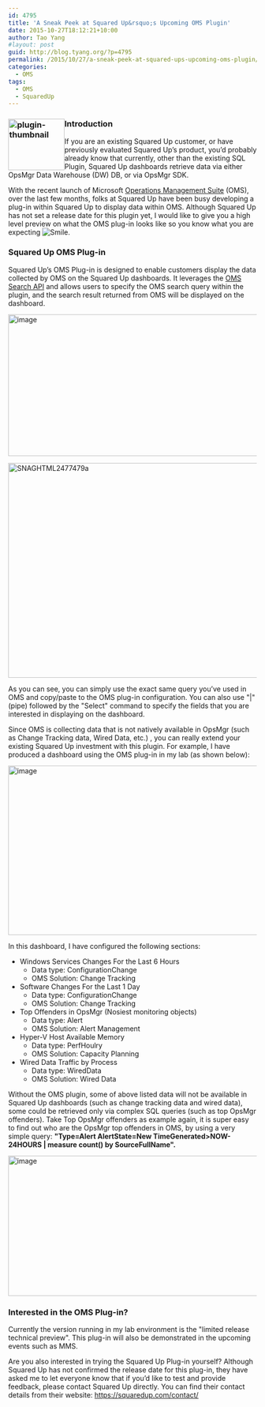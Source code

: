 ```yaml
---
id: 4795
title: 'A Sneak Peek at Squared Up&rsquo;s Upcoming OMS Plugin'
date: 2015-10-27T18:12:21+10:00
author: Tao Yang
#layout: post
guid: http://blog.tyang.org/?p=4795
permalink: /2015/10/27/a-sneak-peek-at-squared-ups-upcoming-oms-plugin/
categories:
  - OMS
tags:
  - OMS
  - SquaredUp
---
```

<h3><a href="http://blog.tyang.org/wp-content/uploads/2015/10/plugin-thumbnail.png"><img style="background-image: none; float: left; padding-top: 0px; padding-left: 0px; margin-left: 0px; display: inline; padding-right: 0px; margin-right: 0px; border: 0px;" title="plugin-thumbnail" src="http://blog.tyang.org/wp-content/uploads/2015/10/plugin-thumbnail_thumb.png" alt="plugin-thumbnail" width="114" height="104" align="left" border="0" /></a>Introduction</h3>
If you are an existing Squared Up customer, or have previously evaluated Squared Up’s product, you’d probably already know that currently, other than the existing SQL Plugin, Squared Up dashboards retrieve data via either OpsMgr Data Warehouse (DW) DB, or via OpsMgr SDK.

With the recent launch of Microsoft <a href="http://www.microsoft.com/oms">Operations Management Suite</a> (OMS), over the last few months, folks at Squared Up have been busy developing a plug-in within Squared Up to display data within OMS. Although Squared Up has not set a release date for this plugin yet, I would like to give you a high level preview on what the OMS plug-in looks like so you know what you are expecting <img class="wlEmoticon wlEmoticon-smile" style="border-style: none;" src="http://blog.tyang.org/wp-content/uploads/2015/10/wlEmoticon-smile1.png" alt="Smile" />.
<h3>Squared Up OMS Plug-in</h3>
Squared Up’s OMS Plug-in is designed to enable customers display the data collected by OMS on the Squared Up dashboards. It leverages the <a href="https://technet.microsoft.com/library/mt484116.aspx">OMS Search API</a> and allows users to specify the OMS search query within the plugin, and the search result returned from OMS will be displayed on the dashboard.

<a href="http://blog.tyang.org/wp-content/uploads/2015/10/image29.png"><img style="background-image: none; padding-top: 0px; padding-left: 0px; display: inline; padding-right: 0px; border: 0px;" title="image" src="http://blog.tyang.org/wp-content/uploads/2015/10/image_thumb23.png" alt="image" width="530" height="287" border="0" /></a>

<a href="http://blog.tyang.org/wp-content/uploads/2015/10/SNAGHTML2477479a.png"><img style="background-image: none; padding-top: 0px; padding-left: 0px; display: inline; padding-right: 0px; border: 0px;" title="SNAGHTML2477479a" src="http://blog.tyang.org/wp-content/uploads/2015/10/SNAGHTML2477479a_thumb.png" alt="SNAGHTML2477479a" width="554" height="435" border="0" /></a>

As you can see, you can simply use the exact same query you’ve used in OMS and copy/paste to the OMS plug-in configuration. You can also use "|" (pipe) followed by the "Select" command to specify the fields that you are interested in displaying on the dashboard.

Since OMS is collecting data that is not natively available in OpsMgr (such as Change Tracking data, Wired Data, etc.) , you can really extend your existing Squared Up investment with this plugin. For example, I have produced a dashboard using the OMS plug-in in my lab (as shown below):

<a href="http://blog.tyang.org/wp-content/uploads/2015/10/image30.png"><img style="background-image: none; padding-top: 0px; padding-left: 0px; display: inline; padding-right: 0px; border: 0px;" title="image" src="http://blog.tyang.org/wp-content/uploads/2015/10/image_thumb24.png" alt="image" width="705" height="343" border="0" /></a>

In this dashboard, I have configured the following sections:
<ul>
	<li>Windows Services Changes For the Last 6 Hours
<ul>
	<li>Data type: ConfigurationChange</li>
	<li>OMS Solution: Change Tracking</li>
</ul>
</li>
	<li>Software Changes For the Last 1 Day
<ul>
	<li>Data type: ConfigurationChange</li>
	<li>OMS Solution: Change Tracking</li>
</ul>
</li>
	<li>Top Offenders in OpsMgr (Nosiest monitoring objects)
<ul>
	<li>Data type: Alert</li>
	<li>OMS Solution: Alert Management</li>
</ul>
</li>
	<li>Hyper-V Host Available Memory
<ul>
	<li>Data type: PerfHoulry</li>
	<li>OMS Solution: Capacity Planning</li>
</ul>
</li>
	<li>Wired Data Traffic by Process
<ul>
	<li>Data type: WiredData</li>
	<li>OMS Solution: Wired Data</li>
</ul>
</li>
</ul>
Without the OMS plugin, some of above listed data will not be available in Squared Up dashboards (such as change tracking data and wired data), some could be retrieved only via complex SQL queries (such as top OpsMgr offenders). Take Top OpsMgr offenders as example again, it is super easy to find out who are the OpsMgr top offenders in OMS, by using a very simple query: <strong>"Type=Alert AlertState=New TimeGenerated&gt;NOW-24HOURS | measure count() by SourceFullName".</strong>

<a href="http://blog.tyang.org/wp-content/uploads/2015/10/image31.png"><img style="background-image: none; padding-top: 0px; padding-left: 0px; display: inline; padding-right: 0px; border: 0px;" title="image" src="http://blog.tyang.org/wp-content/uploads/2015/10/image_thumb25.png" alt="image" width="533" height="284" border="0" /></a>
<h3>Interested in the OMS Plug-in?</h3>
Currently the version running in my lab environment is the "limited release technical preview". This plug-in will also be demonstrated in the upcoming events such as MMS.

Are you also interested in trying the Squared Up Plug-in yourself? Although Squared Up has not confirmed the release date for this plug-in, they have asked me to let everyone know that if you’d like to test and provide feedback, please contact Squared Up directly. You can find their contact details from their website: <a title="https://squaredup.com/contact/" href="https://squaredup.com/contact/">https://squaredup.com/contact/</a>